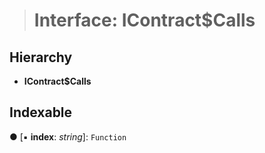 > # Interface: IContract$Calls

## Hierarchy

* **IContract$Calls**

## Indexable

● \[▪ **index**: *string*\]: `Function`